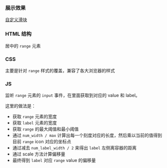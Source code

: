 ### 展示效果

[自定义滑块](http://project-demo.ihsxu.com/custom-range-slider/)

### HTML 结构

居中的 `range` 元素

### CSS

主要是针对 `range` 样式的覆盖，兼容了各大浏览器的样式

### JS

监听 `range` 元素的 `input` 事件，在里面获取到对应的 value 和 label。

这里的做法是：

- 获取 `range` 元素的宽度
- 获取 `label` 元素的宽度
- 获取 `range` 的最大阈值和最小阈值
- 通过 `num_width / max` 计算出每一个刻度对应的长度，然后乘以当前的值得到目前 `range` icon 对应的坐标点
- 通过减去 `num_label_width / 2` 来得出 `label` 左侧离容器的距离
- 通过 scale 方法计算偏移量
- 最终得到 `label` 对应 `range` value 的偏移量

